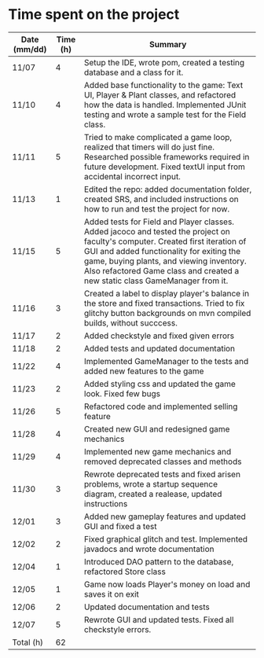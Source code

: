 # Time spent on the project

| Date (mm/dd)  | Time (h) | Summary |
| ----- | -------- | ------- |
| 11/07 | 4        | Setup the IDE, wrote pom, created a testing database and a class for it.  |
| 11/10 | 4 | Added base functionality to the game: Text UI, Player & Plant classes, and refactored how the data is handled. Implemented JUnit testing and wrote a sample test for the Field class. |
| 11/11 | 5 | Tried to make complicated a game loop, realized that timers will do just fine. Researched possible frameworks required in future development. Fixed textUI input from accidental incorrect input. |
| 11/13 | 1 | Edited the repo: added documentation folder, created SRS, and included instructions on how to run and test the project for now. |
| 11/15 | 5 | Added tests for Field and Player classes. Added jacoco and tested the project on faculty's computer. Created first iteration of GUI and added functionality for exiting the game, buying plants, and viewing inventory. Also refactored Game class and created a new static class GameManager from it. |
| 11/16 | 3 |  Created a label to display player's balance in the store and fixed transactions. Tried to fix glitchy button backgrounds on mvn compiled builds, without succcess. |
| 11/17 | 2 | Added checkstyle and fixed given errors |
| 11/18 | 2 | Added tests and updated documentation |
| 11/22 | 4 | Implemented GameManager to the tests and added new features to the game |
| 11/23 | 2 | Added styling css and updated the game look. Fixed few bugs |
| 11/26 | 5 | Refactored code and implemented selling feature |
| 11/28 | 4 | Created new GUI and redesigned game mechanics |
| 11/29 | 4 | Implemented new game mechanics and removed deprecated classes and methods |	
| 11/30 | 3 | Rewrote deprecated tests and fixed arisen problems, wrote a startup sequence diagram, created a realease, updated instructions |
| 12/01 | 3 | Added new gameplay features and updated GUI and fixed a test |
| 12/02 | 2 | Fixed graphical glitch and test. Implemented javadocs and wrote documentation |
| 12/04 | 1 | Introduced DAO pattern to the database, refactored Store class |
| 12/05 | 1 | Game now loads Player's money on load and saves it on exit |
| 12/06 | 2 | Updated documentation and tests |
| 12/07 | 5 | Rewrote GUI and updated tests. Fixed all checkstyle errors. |
| Total (h) | 62 |	|
